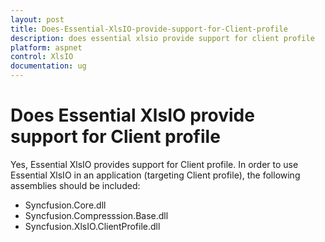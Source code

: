 ```yaml
---
layout: post
title: Does-Essential-XlsIO-provide-support-for-Client-profile
description: does essential xlsio provide support for client profile
platform: aspnet
control: XlsIO	
documentation: ug
---
```


# Does Essential XlsIO provide support for Client profile

Yes, Essential XlsIO provides support for Client profile. In order to use Essential XlsIO in an application (targeting Client profile), the following assemblies should be included:

* Syncfusion.Core.dll
* Syncfusion.Compresssion.Base.dll
* Syncfusion.XlsIO.ClientProfile.dll
